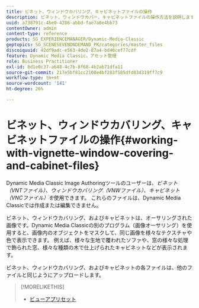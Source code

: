 ```yaml
---
title: ビネット、ウィンドウカバリング、キャビネットファイルの操作
description: ビネット、ウィンドウカバー、キャビネットファイルの操作方法を説明します。
uuid: a738791c-4be0-4286-abbd-fae7a0e4bb73
contentOwner: admin
content-type: reference
products: SG_EXPERIENCEMANAGER/Dynamic-Media-Classic
geptopics: SG_SCENESEVENONDEMAND_PK/categories/master_files
discoiquuid: 42df9adc-e563-4de2-87a4-bd40cef77cdf
feature: Dynamic Media Classic，アセット管理
role: Business Practitioner
exl-id: 8d1e0c37-a648-4c7b-8f68-4b2ab71dfa11
source-git-commit: 217e5bf81cc2108e4bf283f585dfd83d319ff7c9
workflow-type: tm+mt
source-wordcount: '141'
ht-degree: 26%

---
```


# ビネット、ウィンドウカバリング、キャビネットファイルの操作{#working-with-vignette-window-covering-and-cabinet-files}

Dynamic Media Classic Image Authoringツールのユーザーは、*ビネット（VNTファイル）、ウィンドウカバリング（VNWファイル）、キャビネット（VNCファイル）を*&#x200B;使用できます。 これらのファイルは、Dynamic Media Classicでは作成または編集できません。

ビネット、ウィンドウカバリング、およびキャビネットは、オーサリングされた画像です。Dynamic Media Classicの別のプログラム（画像オーサリング）を使用すると、画像内のオブジェクトをマスクして、同じ画像を様々なテクスチャや色で表示できます。 例えば、様々な生地で覆われたソファや、窓の様々な処理で飾られた窓、様々な種類の木で仕上げられたキャビネットなどが表示されます。

ビネット、ウィンドウカバリング、およびキャビネットの各ファイルは、他のファイルと同じようにアップロードします。

>[!MORELIKETHIS]
>
>* [ビューアプリセット](application-setup.md#viewer_presets)

